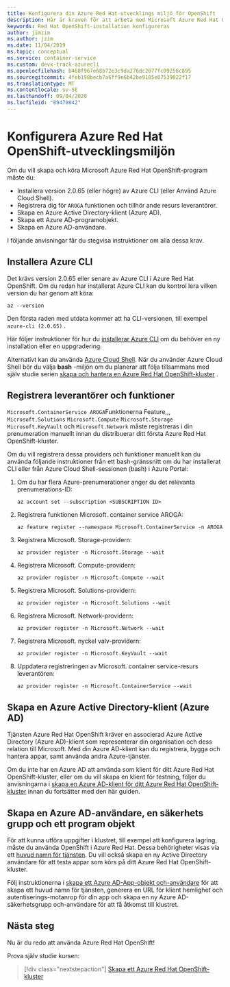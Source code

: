 ```yaml
---
title: Konfigurera din Azure Red Hat-utvecklings miljö för OpenShift
description: Här är kraven för att arbeta med Microsoft Azure Red Hat OpenShift.
keywords: Red Hat OpenShift-installation konfigureras
author: jimzim
ms.author: jzim
ms.date: 11/04/2019
ms.topic: conceptual
ms.service: container-service
ms.custom: devx-track-azurecli
ms.openlocfilehash: b468f967e68b72e3c9da276dc2077fc09256c895
ms.sourcegitcommit: 4feb198becb7a6ff9e6b42be9185e07539022f17
ms.translationtype: MT
ms.contentlocale: sv-SE
ms.lasthandoff: 09/04/2020
ms.locfileid: "89470042"
---
```

# <a name="set-up-your-azure-red-hat-openshift-dev-environment"></a>Konfigurera Azure Red Hat OpenShift-utvecklingsmiljön

Om du vill skapa och köra Microsoft Azure Red Hat OpenShift-program måste du:

* Installera version 2.0.65 (eller högre) av Azure CLI (eller Använd Azure Cloud Shell).
* Registrera dig för `AROGA` funktionen och tillhör ande resurs leverantörer.
* Skapa en Azure Active Directory-klient (Azure AD).
* Skapa ett Azure AD-programobjekt.
* Skapa en Azure AD-användare.

I följande anvisningar får du stegvisa instruktioner om alla dessa krav.

## <a name="install-the-azure-cli"></a>Installera Azure CLI

Det krävs version 2.0.65 eller senare av Azure CLI i Azure Red Hat OpenShift. Om du redan har installerat Azure CLI kan du kontrol lera vilken version du har genom att köra:

```azurecli
az --version
```

Den första raden med utdata kommer att ha CLI-versionen, till exempel `azure-cli (2.0.65)` .

Här följer instruktioner för hur du [installerar Azure CLI](/cli/azure/install-azure-cli?view=azure-cli-latest) om du behöver en ny installation eller en uppgradering.

Alternativt kan du använda [Azure Cloud Shell](../cloud-shell/overview.md). När du använder Azure Cloud Shell bör du välja **bash** -miljön om du planerar att följa tillsammans med själv studie serien [skapa och hantera en Azure Red Hat OpenShift-kluster](tutorial-create-cluster.md) .

## <a name="register-providers-and-features"></a>Registrera leverantörer och funktioner

`Microsoft.ContainerService AROGA`Funktionerna Feature,,, `Microsoft.Solutions` `Microsoft.Compute` `Microsoft.Storage` `Microsoft.KeyVault` och `Microsoft.Network` måste registreras i din prenumeration manuellt innan du distribuerar ditt första Azure Red Hat OpenShift-kluster.

Om du vill registrera dessa providers och funktioner manuellt kan du använda följande instruktioner från ett bash-gränssnitt om du har installerat CLI eller från Azure Cloud Shell-sessionen (bash) i Azure Portal:

1. Om du har flera Azure-prenumerationer anger du det relevanta prenumerations-ID:

    ```azurecli
    az account set --subscription <SUBSCRIPTION ID>
    ```

1. Registrera funktionen Microsoft. container service AROGA:

    ```azurecli
    az feature register --namespace Microsoft.ContainerService -n AROGA
    ```

1. Registrera Microsoft. Storage-providern:

    ```azurecli
    az provider register -n Microsoft.Storage --wait
    ```
    
1. Registrera Microsoft. Compute-providern:

    ```azurecli
    az provider register -n Microsoft.Compute --wait
    ```

1. Registrera Microsoft. Solutions-providern:

    ```azurecli
    az provider register -n Microsoft.Solutions --wait
    ```

1. Registrera Microsoft. Network-providern:

    ```azurecli
    az provider register -n Microsoft.Network --wait
    ```

1. Registrera Microsoft. nyckel valv-providern:

    ```azurecli
    az provider register -n Microsoft.KeyVault --wait
    ```

1. Uppdatera registreringen av Microsoft. container service-resurs leverantören:

    ```azurecli
    az provider register -n Microsoft.ContainerService --wait
    ```

## <a name="create-an-azure-active-directory-azure-ad-tenant"></a>Skapa en Azure Active Directory-klient (Azure AD)

Tjänsten Azure Red Hat OpenShift kräver en associerad Azure Active Directory (Azure AD)-klient som representerar din organisation och dess relation till Microsoft. Med din Azure AD-klient kan du registrera, bygga och hantera appar, samt använda andra Azure-tjänster.

Om du inte har en Azure AD att använda som klient för ditt Azure Red Hat OpenShift-kluster, eller om du vill skapa en klient för testning, följer du anvisningarna i [skapa en Azure AD-klient för ditt Azure Red Hat OpenShift-kluster](howto-create-tenant.md) innan du fortsätter med den här guiden.

## <a name="create-an-azure-ad-user-security-group-and-application-object"></a>Skapa en Azure AD-användare, en säkerhets grupp och ett program objekt

För att kunna utföra uppgifter i klustret, till exempel att konfigurera lagring, måste du använda OpenShift i Azure Red Hat. Dessa behörigheter visas via ett [huvud namn för tjänsten](../active-directory/develop/app-objects-and-service-principals.md#service-principal-object). Du vill också skapa en ny Active Directory användare för att testa appar som körs på ditt Azure Red Hat OpenShift-kluster.

Följ instruktionerna i [skapa ett Azure AD-App-objekt och-användare](howto-aad-app-configuration.md) för att skapa ett huvud namn för tjänsten, generera en URL för klient hemlighet och autentiserings-motanrop för din app och skapa en ny Azure AD-säkerhetsgrupp och-användare för att få åtkomst till klustret.

## <a name="next-steps"></a>Nästa steg

Nu är du redo att använda Azure Red Hat OpenShift!

Prova själv studie kursen:
> [!div class="nextstepaction"]
> [Skapa ett Azure Red Hat OpenShift-kluster](tutorial-create-cluster.md)

[azure-cli-install]: /cli/azure/install-azure-cli